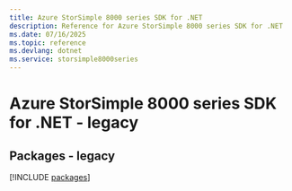 ```yaml
---
title: Azure StorSimple 8000 series SDK for .NET
description: Reference for Azure StorSimple 8000 series SDK for .NET
ms.date: 07/16/2025
ms.topic: reference
ms.devlang: dotnet
ms.service: storsimple8000series
---
```

# Azure StorSimple 8000 series SDK for .NET - legacy
## Packages - legacy
[!INCLUDE [packages](storsimple-8000-series-index.md)]